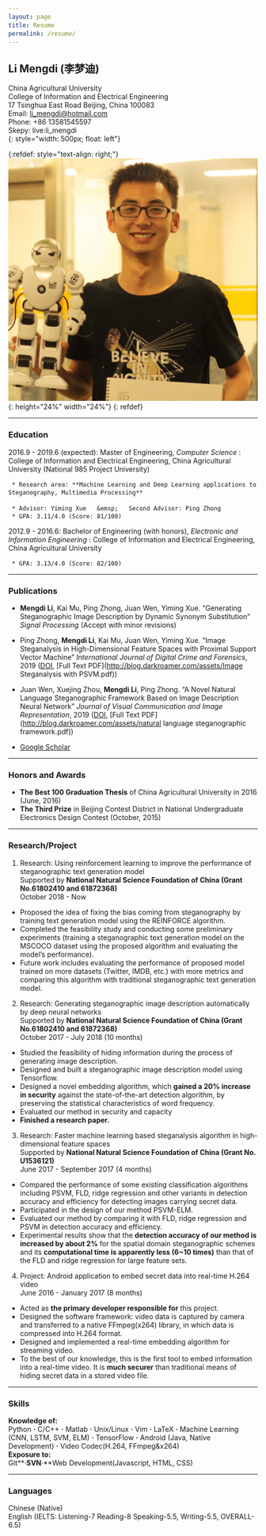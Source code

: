 ```yaml
---
layout: page
title: Resume
permalink: /resume/
---
```


## Li Mengdi (李梦迪)

China Agricultural University <br/>
College of Information and Electrical Engineering <br/>
17 Tsinghua East Road Beijing, China 100083 <br/>
Email: li_mengdi@hotmail.com <br/>
Phone: +86 13581545597 <br/>
Skepy: live:li_mengdi <br/>
{: style="width: 500px; float: left"}

{:refdef: style="text-align: right;"}
![](./assets/resume_photo2.jpg){: height="24%" width="24%"}
{: refdef}


***
### Education

2016.9 - 2019.6 (expected):   Master of Engineering, *Computer Science*
:   College of Information and Electrical Engineering, China Agricultural University (National 985 Project University)

     * Research area: **Machine Learning and Deep Learning applications to Steganography, Multimedia Processing**

     * Advisor: Yiming Xue   &emsp;   Second Advisor: Ping Zhong
     * GPA: 3.11/4.0 (Score: 81/100)


2012.9 - 2016.6:   Bachelor of Engineering (with honors), *Electronic and Information Engineering*
:   College of Information and Electrical Engineering, China Agricultural University 

     * GPA: 3.13/4.0 (Score: 82/100)


***
### Publications
* **Mengdi Li**, Kai Mu, Ping Zhong, Juan Wen, Yiming Xue. “Generating Steganographic Image Description by Dynamic Synonym Substitution” *Signal Processing* (Accept with minor revisions)

* Ping Zhong, **Mengdi Li**, Kai Mu, Juan Wen, Yiming Xue. “Image Steganalysis in High-Dimensional Feature Spaces with Proximal Support Vector Machine” *International Journal of Digital Crime and Forensics*, 2019 ([DOI](http://doi.org/10.4018/IJDCF.2019010106), [Full Text PDF](http://blog.darkroamer.com/assets/Image Steganalysis with PSVM.pdf))

* Juan Wen, Xuejing Zhou, **Mengdi Li**, Ping Zhong. “A Novel Natural Language Steganographic Framework Based on Image Description Neural Network” *Journal of Visual Communication and Image Representation*, 2019 ([DOI](https://doi.org/10.1016/j.jvcir.2019.03.016), [Full Text PDF](http://blog.darkroamer.com/assets/natural language steganographic framework.pdf))<br/>
* [Google Scholar](https://scholar.google.co.jp/citations?user=0W7UjrcAAAAJ&hl=en)

***
### Honors and Awards
* **The Best 100 Graduation Thesis** of China Agricultural University in 2016 (June, 2016)
* **The Third Prize** in Beijing Contest District in National Undergraduate Electronics Design Contest (October, 2015)

***
### Research/Project

1. Research: Using reinforcement learning to improve the performance of steganographic text generation model<br/>
Supported by **National Natural Science Foundation of China (Grant No.61802410 and 61872368)**<br/>
October 2018 - Now
* Proposed the idea of fixing the bias coming from steganography by training text generation model using the REINFORCE algorithm.
* Completed the feasibility study and conducting some preliminary experiments (training a steganographic text generation model on the MSCOCO dataset using the proposed algorithm and evaluating the model’s performance).
* Future work includes evaluating the performance of proposed model trained on more datasets (Twitter, IMDB, etc.) with more metrics and comparing this algorithm with traditional steganographic text generation model.

2. Research: Generating steganographic image description automatically by deep neural networks<br/>
Supported by **National Natural Science Foundation of China (Grant No.61802410 and 61872368)**<br/>
October 2017 - July 2018 (10 months)
* Studied the feasibility of hiding information during the process of generating image description. 
* Designed and built a steganographic image description model using Tensorflow.
* Designed a novel embedding algorithm, which **gained a 20% increase in security** against the state-of-the-art detection algorithm, by preserving the statistical characteristics of word frequency. 
* Evaluated our method in security and capacity
* **Finished a research paper.**

3. Research: Faster machine learning based steganalysis algorithm in high-dimensional feature spaces<br/>
Supported by **National Natural Science Foundation of China (Grant No. U1536121)** <br/>
June 2017 - September 2017 (4 months)
* Compared the performance of some existing classification algorithms including PSVM, FLD, ridge regression and other variants in detection accuracy and efficiency for detecting images carrying secret data. 
* Participated in the design of our method PSVM-ELM. 
* Evaluated our method by comparing it with FLD, ridge regression and PSVM in detection accuracy and efficiency. 
* Experimental results show that the **detection accuracy of our method is increased by about 2%** for the spatial domain steganographic schemes and its **computational time is apparently less (6~10 times)** than that of the FLD and ridge regression for large feature sets. 

4. Project: Android application to embed secret data into real-time H.264 video<br/>
June 2016 - January 2017 (8 months)<br/>
* Acted as **the primary developer responsible for** this project.
* Designed the software framework: video data is captured by camera and transferred to a native FFmpeg(x264) library, in which data is compressed into H.264 format.
* Designed and implemented a real-time embedding algorithm for streaming video.
* To the best of our knowledge, this is the first tool to embed information into a real-time video. It is **much securer** than traditional means of hiding secret data in a stored video file.

***
### Skills
**Knowledge of:**<br/>
Python **·** C/C++ **·** Matlab **·** Unix/Linux **·** Vim **·** LaTeX **·** Machine Learning (CNN, LSTM, SVM, ELM) **·** TensorFlow **·** Android (Java, Native Development) **·** Video Codec(H.264, FFmpeg&x264)<br/>
**Exposure to:**<br/>
Git**·**SVN**·**Web Development(Javascript, HTML, CSS)

***
### Languages
Chinese (Native)<br/>
English (IELTS: Listening-7 Reading-8 Speaking-5.5, Writing-5.5, OVERALL-6.5)


